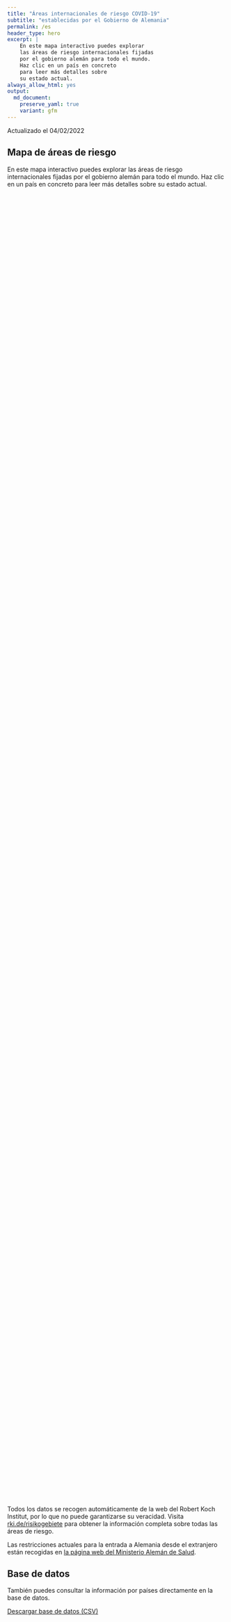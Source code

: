 ```yaml
---
title: "Áreas internacionales de riesgo COVID-19"
subtitle: "establecidas por el Gobierno de Alemania"
permalink: /es
header_type: hero
excerpt: |
    En este mapa interactivo puedes explorar
    las áreas de riesgo internacionales fijadas
    por el gobierno alemán para todo el mundo.
    Haz clic en un país en concreto
    para leer más detalles sobre
    su estado actual.
always_allow_html: yes
output: 
  md_document:
    preserve_yaml: true
    variant: gfm
---
```


<!-- Modify _R/index_es.Rmd file instead -->

<p class="text-right font-weight-bold">

Actualizado el 04/02/2022

</p>

## Mapa de áreas de riesgo

En este mapa interactivo puedes explorar las áreas de riesgo
internacionales fijadas por el gobierno alemán para todo el mundo. Haz
clic en un país en concreto para leer más detalles sobre su estado
actual.

<div id="leaflet" class="leaflet html-widget" style="width:100%;height:75vh;">

</div>

<script src="https://corona-atlas.de/assets/data/locale_es.js"></script>

<script src="https://corona-atlas.de/assets/js/map.js"></script>

Todos los datos se recogen automáticamente de la web del Robert Koch
Institut, por lo que no puede garantizarse su veracidad. Visita
[rki.de/risikogebiete](https://rki.de/risikogebiete) para obtener la
información completa sobre todas las áreas de riesgo.

Las restricciones actuales para la entrada a Alemania desde el
extranjero están recogidas en [la página web del Ministerio Alemán de
Salud](https://www.bundesgesundheitsministerium.de/en/coronavirus/current-information-for-travellers).

## Base de datos

También puedes consultar la información por países directamente en la
base de datos.

<div id="reactable" class="reactable html-widget" style="width:auto;height:auto;"></div>
<script type="application/json" data-for="reactable">{"x":{"tag":{"name":"Reactable","attribs":{"data":{"País/Región":["Afganistán","Angola","Albania","Andorra","Emiratos Árabes Unidos","Argentina","Armenia","Antigua y Barbuda","Australia","Austria","Azerbayán","Burundi","Bélgica","Benín","Burquina Faso","Bangladesh","Bulgaria","Bahrein","Bahamas","Bosnia y Herzegovina","Bielorrusia","Belice","Bolivia","Brasil","Barbados","Brunei","Bhután","Botsuana","República Centro-africana","Canadá","Suiza","Chile","China","Costa de Marfil","Camerún","República Democráctica del Congo","Congo","Colombia","Comores, Islas","Cabo Verde","Costa Rica","Cuba","Chipre","República Checa","Alemania","Yibuti","Dominica","Dinamarca","República Dominicana","Algeria","Ecuador","Egipto","Eritrea","España","Estonia","Etiopía","Finlandia","Fiyi","Francia","Micronesia","Gabón","Reino Unido","Georgia","Ghana","Guinea","Gambia","Guinea-Bissau","Guinea Ecuatorial","Grecia","Granada","Guatemala","Guyana","Hong Kong","Honduras","Croacia","Haití","Hungría","Indonesia","India","Irlanda","Irán","Iraq","Islandia","Israel","Italia","Jamaica","Jordania","Japón","Kazajistán","Kenia","Kirgizstán","Camboya","Kiribati","San Cristobo y Nevis","Corea del Sur","Kuwait","Laos","Líbano","Liberia","Libia","Santa Lucía","Liechtenstein","Sri Lanka","Lesoto","Lituania","Luxemburgo","Letonia","Marruecos","Mónaco","Moldavia","Madagascar","Islas Maldivas","México","Islas Marshall","Macedonia del Norte","Mali","Malta","Myanmar/Burma","Montenegro","Mongolia","Mozambique","Mauritania","Mauricio","Malawi","Malasia","Namibia","Niger","Nigeria","Nicaragua","Niue","Países Bajos","Noruega","Nepal","Nauru","Nueva Zelanda","Omán","Pakistán","Panamá","Perú","Filipinas","Palau","Papúa Nueva Guinea","Polonia","Corea del Norte","Portugal","Paraguay","Palestina","Qatar","Rumanía","Federación Rusa","Ruanda","Arabia Saudí","Sudán","Senegal","Singapur","Islas Salomón","Sierra Leona","El Salvador","San Marino","Somalia","Serbia","Sudán del Sur","Santo Tomé y Príncipe","Surinám","Eslovaquia","Eslovenia","Suecia","Esuatini","Seychelles","Siria","Chad","Togo","Tailandia","Tadjikistán","Turkmenistán","Timor Oriental","Tonga","Trinidad y Tobago","Tunez","Turquía","Tuvalu","República Unida de Tanzania","Uganda","Ucrania","Uruguay","Estados Unidos","Uzbekistán","Ciudad del Vaticano","San Vicente y las Granadinas","Venezuela","Vietnam","Vanuatu","Samoa","Kosovo","Yemen","Suráfrica","Zambia","Zimbabue"],"Nivel de riesgo":["Área de alto riesgo","No es área de riesgo","Área de alto riesgo","Área de alto riesgo","Área de alto riesgo","Área de alto riesgo","Área de alto riesgo","Área de alto riesgo","Área de alto riesgo","Área de alto riesgo","Área de alto riesgo","No es área de riesgo","Área de alto riesgo","No es área de riesgo","No es área de riesgo","Área de alto riesgo","Área de alto riesgo","Área de alto riesgo","Área de alto riesgo","Área de alto riesgo","Área de alto riesgo","Área de alto riesgo","Área de alto riesgo","Área de alto riesgo","Área de alto riesgo","No es área de riesgo","Área de alto riesgo","No es área de riesgo","No es área de riesgo","Área de alto riesgo","Área de alto riesgo","Área de alto riesgo","No es área de riesgo","No es área de riesgo","No es área de riesgo","No es área de riesgo","No es área de riesgo","Área de alto riesgo","No es área de riesgo","No es área de riesgo","Área de alto riesgo","Área de alto riesgo","Área de alto riesgo","Área de alto riesgo",null,"No es área de riesgo","Área de alto riesgo","Área de alto riesgo","Área de alto riesgo","Área de alto riesgo","Área de alto riesgo","Área de alto riesgo","No es área de riesgo","Área de alto riesgo","Área de alto riesgo","No es área de riesgo","Área de alto riesgo","Área de alto riesgo","Área de alto riesgo","No es área de riesgo","No es área de riesgo","Área de alto riesgo","Área de alto riesgo","No es área de riesgo","No es área de riesgo","No es área de riesgo","No es área de riesgo","No es área de riesgo","Área de alto riesgo","Área de alto riesgo","Área de alto riesgo","Área de alto riesgo","No es área de riesgo","No es área de riesgo","Área de alto riesgo","Área de alto riesgo","Área de alto riesgo","No es área de riesgo","Área de alto riesgo","Área de alto riesgo","No es área de riesgo","Área de alto riesgo","Área de alto riesgo","Área de alto riesgo","Área de alto riesgo","Área de alto riesgo","Área de alto riesgo","Área de alto riesgo","Área de alto riesgo","No es área de riesgo","Área de alto riesgo","No es área de riesgo","No es área de riesgo","Área de alto riesgo","No es área de riesgo","Área de alto riesgo","Área de alto riesgo","Área de alto riesgo","No es área de riesgo","Área de alto riesgo","Área de alto riesgo","Área de alto riesgo","No es área de riesgo","No es área de riesgo","Área de alto riesgo","Área de alto riesgo","Área de alto riesgo","Área de alto riesgo","Área de alto riesgo","Área de alto riesgo","Área de alto riesgo","Área de alto riesgo","Área de alto riesgo","No es área de riesgo","Área de alto riesgo","No es área de riesgo","Área de alto riesgo","No es área de riesgo","Área de alto riesgo","Área de alto riesgo","No es área de riesgo","No es área de riesgo","No es área de riesgo","No es área de riesgo","No es área de riesgo","No es área de riesgo","No es área de riesgo","No es área de riesgo","No es área de riesgo","No es área de riesgo","Área de alto riesgo","Área de alto riesgo","Área de alto riesgo","No es área de riesgo","No es área de riesgo","Área de alto riesgo","Área de alto riesgo","Área de alto riesgo","Área de alto riesgo","Área de alto riesgo","Área de alto riesgo","Área de alto riesgo","Área de alto riesgo","Área de alto riesgo","Área de alto riesgo","Área de alto riesgo","Área de alto riesgo","Área de alto riesgo","Área de alto riesgo","Área de alto riesgo","No es área de riesgo","Área de alto riesgo","No es área de riesgo","No es área de riesgo","Área de alto riesgo","No es área de riesgo","No es área de riesgo","No es área de riesgo","Área de alto riesgo","No es área de riesgo","Área de alto riesgo","No es área de riesgo","No es área de riesgo","Área de alto riesgo","Área de alto riesgo","Área de alto riesgo","Área de alto riesgo","No es área de riesgo","Área de alto riesgo","Área de alto riesgo","No es área de riesgo","No es área de riesgo","No es área de riesgo","Área de alto riesgo","Área de alto riesgo","No es área de riesgo","No es área de riesgo","Área de alto riesgo","Área de alto riesgo","Área de alto riesgo","No es área de riesgo","No es área de riesgo","No es área de riesgo","Área de alto riesgo","Área de alto riesgo","Área de alto riesgo","Área de alto riesgo","No es área de riesgo","Área de alto riesgo","Área de alto riesgo","Área de alto riesgo","No es área de riesgo","No es área de riesgo","Área de alto riesgo","Área de alto riesgo","No es área de riesgo","No es área de riesgo","No es área de riesgo"],"Detalles":["desde el 30/01/2022",null,"desde el 16/01/2022","desde el 19/12/2021","desde el 09/01/2022","desde el 09/01/2022","desde el 06/02/2022","desde el 16/01/2022","desde el 09/01/2022","desde el 16/01/2022. A excepción de las siguientes regiones: -Eben am Achensee; -Jungholz; -Mittelberg; -Rißtal","desde el 06/02/2022",null,"desde el 21/11/2021",null,null,"desde el 30/01/2022","desde el 16/01/2022","desde el 09/01/2022","desde el 09/01/2022","desde el 16/01/2022","desde el 03/10/2021","desde el 09/01/2022","desde el 09/01/2022","desde el 23/01/2022","desde el 19/09/2021",null,"desde el 23/01/2022",null,null,"desde el 01/01/2022","desde el 05/12/2021","desde el 23/01/2022",null,null,null,null,null,"desde el 16/01/2022",null,null,"desde el 16/01/2022","desde el 30/01/2022","desde el 25/12/2021","desde el 14/11/2021",null,null,"desde el 22/08/2021","desde el 19/12/2021","desde el 16/01/2022","desde el 23/01/2022","desde el 23/01/2022","desde el 24/01/2021",null,"desde el 25/12/2021","desde el 09/01/2022",null,"desde el 25/12/2021","desde el 09/01/2022","desde el 19/12/2021. El nivel de riesgo afecta a las siguientes regiones: -Guayana Francesa, desde el 09/01/2022; -Guadalupe, desde el 09/01/2022; -Martinica, desde el 09/01/2022; -Mayotte, desde el 09/01/2022; -Nueva Caledonia, desde el 30/01/2022; -Reunión, desde el 19/12/2021; -St. Barthélemy, desde el 09/01/2022; -St. Martin, desde el 09/01/2022; -San Pedro y Miquelon, desde el 16/01/2022",null,null,"desde el 04/01/2022","desde el 25/07/2021",null,null,null,null,null,"desde el 21/11/2021","desde el 09/01/2022","desde el 30/01/2022","desde el 16/01/2022",null,null,"desde el 24/10/2021","desde el 08/08/2021","desde el 14/11/2021",null,"desde el 23/01/2022","desde el 21/11/2021",null,"desde el 30/01/2022","desde el 09/01/2022","desde el 09/01/2022","desde el 01/01/2022","desde el 09/01/2022","desde el 05/12/2021","desde el 23/01/2022","desde el 23/01/2022",null,"desde el 30/01/2022",null,null,"desde el 16/01/2022",null,"desde el 09/01/2022","desde el 14/11/2021","desde el 19/12/2021",null,"desde el 18/07/2021","desde el 16/01/2022","desde el 05/12/2021",null,null,"desde el 03/10/2021","desde el 09/01/2022","desde el 16/01/2022","desde el 23/01/2022","desde el 25/12/2021","desde el 23/01/2022","desde el 16/01/2022","desde el 23/01/2022","desde el 08/08/2021",null,"desde el 16/01/2022",null,"desde el 01/01/2022",null,"desde el 15/08/2021","desde el 23/01/2022",null,null,null,null,null,null,null,null,null,null,"desde el 21/11/2021. El nivel de riesgo afecta a las siguientes regiones: -Aruba, desde el 09/01/2022; -Bonaire, desde el 27/07/2021; -Curaçao, desde el 09/01/2022; -Saba, desde el 27/07/2021; -St. Eustatius, desde el 27/07/2021; -St. Martin, desde el 16/01/2022","desde el 19/12/2021","desde el 23/01/2022",null,null,"desde el 30/01/2022","desde el 30/01/2022","desde el 09/01/2022","desde el 16/01/2022","desde el 16/01/2022","desde el 30/01/2022","desde el 08/08/2021","desde el 05/12/2021","desde el 08/08/2021","desde el 25/12/2021","desde el 23/01/2022","desde el 06/02/2022","desde el 09/01/2022","desde el 23/01/2022","desde el 07/07/2021",null,"desde el 23/01/2022",null,null,"desde el 30/01/2022",null,null,null,"desde el 01/01/2022",null,"desde el 16/01/2022",null,null,"desde el 16/01/2022","desde el 31/10/2021","desde el 26/09/2021","desde el 09/01/2022",null,"desde el 14/02/2021","desde el 31/01/2021",null,null,null,"desde el 08/08/2021","desde el 08/08/2021",null,null,"desde el 08/08/2021","desde el 23/01/2022","desde el 17/08/2021",null,null,null,"desde el 30/01/2022","desde el 09/01/2022","desde el 25/12/2021","desde el 23/01/2022",null,"desde el 16/01/2022","desde el 19/09/2021","desde el 15/08/2021",null,null,"desde el 23/01/2022","desde el 10/10/2021",null,null,null]},"columns":[{"accessor":"País/Región","name":"País/Región","type":"character"},{"accessor":"Nivel de riesgo","name":"Nivel de riesgo","type":"character"},{"accessor":"Detalles","name":"Detalles","type":"character"}],"filterable":true,"searchable":true,"defaultPageSize":10,"showPageSizeOptions":true,"pageSizeOptions":[10,25,50,100],"paginationType":"jump","showPageInfo":true,"minRows":1,"striped":true,"dataKey":"02fdac51b6288adb20673d34d6336ca2","key":"02fdac51b6288adb20673d34d6336ca2"},"children":[]},"class":"reactR_markup"},"evals":[],"jsHooks":[]}</script>

<p class="text-center my-5">

<a href="assets/dist/db_countries_risk_es.csv" class="btn btn-primary">Descargar
base de datos (CSV)</a>

</p>
